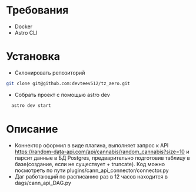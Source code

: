 Требования
========
- Docker
- Astro CLI

Установка
================
- Склонировать репозиторий
```sh
git clone git@github.com:devteev512/tz_aero.git
```
- Собрать проект с помощью astro dev
```sh
  astro dev start
```

Описание
===========================
- Коннектор оформил в виде плагина, выполняет запрос к API https://random-data-api.com/api/cannabis/random_cannabis?size=10 и парсит данные в БД Postgres, предварительно подготовив таблицу в базе(создание, если не существует + truncate). Код можно посмотреть по пути plugins/cann_api_connector/connector.py
- Даг работающий по расписанию раз в 12 часов находится в dags/cann_api_DAG.py
